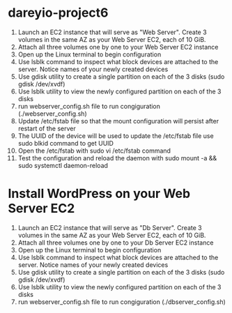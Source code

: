 # dareyio-project6
1. Launch an EC2 instance that will serve as "Web Server". Create 3 volumes in the same AZ as your Web Server EC2, each of 10 GiB.
2. Attach all three volumes one by one to your Web Server EC2 instance
3. Open up the Linux terminal to begin configuration
4. Use lsblk command to inspect what block devices are attached to the server. Notice names of your newly created devices
5. Use gdisk utility to create a single partition on each of the 3 disks (sudo gdisk /dev/xvdf)
6. Use lsblk utility to view the newly configured partition on each of the 3 disks
7. run webserver_config.sh file to run congiguration (./webserver_config.sh)
8. Update /etc/fstab file so that the mount configuration will persist after restart of the server
9. The UUID of the device will be used to update the /etc/fstab file use sudo blkid command to get UUID
10. Open the /etc/fstab with sudo vi /etc/fstab command
11. Test the configuration and reload the daemon with sudo mount -a && sudo systemctl daemon-reload

# Install WordPress on your Web Server EC2
1. Launch an EC2 instance that will serve as "Db Server". Create 3 volumes in the same AZ as your Web Server EC2, each of 10 GiB.
2. Attach all three volumes one by one to your Db Server EC2 instance
3. Open up the Linux terminal to begin configuration
4. Use lsblk command to inspect what block devices are attached to the server. Notice names of your newly created devices
5. Use gdisk utility to create a single partition on each of the 3 disks (sudo gdisk /dev/xvdf)
6. Use lsblk utility to view the newly configured partition on each of the 3 disks
7. run webserver_config.sh file to run congiguration (./dbserver_config.sh)
